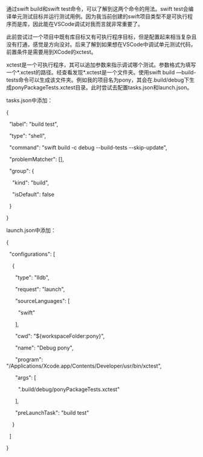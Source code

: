 通过swift build和swift test命令，可以了解到这两个命令的用法。swift test会编译单元测试目标并运行测试用例。因为我当前创建的swift项目类型不是可执行程序而是库，因此能在VSCode调试对我而言就非常重要了。

此前尝试过一个项目中既有库目标又有可执行程序目标，但是配置起来相当复杂且没有打通，感觉是方向没对。后来了解到如果想在VSCode中调试单元测试代码，前置条件是需要用到XCode的xctest。

xctest是一个可执行程序，其可以追加参数来指示调试哪个测试。参数格式为填写一个*.xctest的路径。经查看发现*.xctest是一个文件夹。使用swift build —build-tests命令可以生成该文件夹。例如我的项目名为pony，其会在.build/debug下生成ponyPackageTests.xctest目录。此时尝试去配置tasks.json和launch.json。

tasks.json中添加：

{

  "label": "build test",

  "type": "shell",

  "command": "swift build -c debug --build-tests --skip-update",

  "problemMatcher": [],

  "group": {

    "kind": "build",

    "isDefault": false

  }

}

  

launch.json中添加：

{

  "configurations": [

    {

      "type": "lldb",

      "request": "launch",

      "sourceLanguages": [

        "swift"

      ],

      "cwd": "${workspaceFolder:pony}",

      "name": "Debug pony",

      "program": "/Applications/Xcode.app/Contents/Developer/usr/bin/xctest",

      "args": [

        ".build/debug/ponyPackageTests.xctest"

      ],

      "preLaunchTask": "build test"

    }

  ]

}